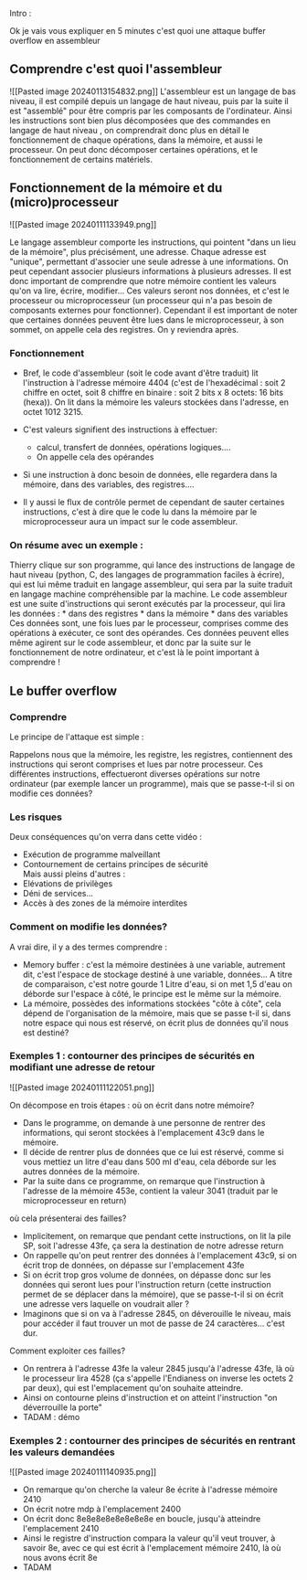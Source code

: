 
Intro : 

Ok je vais vous expliquer en 5 minutes c'est quoi une attaque buffer overflow en assembleur 
## Comprendre c'est quoi l'assembleur


![[Pasted image 20240113154832.png]]
L'assembleur est un langage de bas niveau, il est compilé depuis un langage de haut niveau, puis par la suite il est "assemblé" pour être compris par les composants de l'ordinateur.
Ainsi les instructions sont bien plus décomposées que des commandes en langage de haut niveau  , on comprendrait donc plus en détail le fonctionnement de chaque opérations, dans la mémoire, et aussi le processeur.
On peut donc décomposer certaines opérations, et le fonctionnement de certains matériels.


## Fonctionnement de la mémoire et du (micro)processeur

![[Pasted image 20240111133949.png]]

Le langage assembleur comporte les instructions, qui pointent "dans un lieu de la mémoire", plus précisément, une adresse. Chaque adresse est "unique", permettant d'associer une seule adresse à une informations. On peut cependant associer plusieurs informations à plusieurs adresses.
Il est donc important de comprendre que notre mémoire contient les valeurs qu'on va lire, écrire, modifier... 
Ces valeurs seront nos données, et c'est le processeur ou microprocesseur (un processeur qui n'a pas besoin de composants externes pour fonctionner).
Cependant il est important de noter que certaines données peuvent être lues dans le microprocesseur, à son sommet, on appelle cela des registres.
On y reviendra après.

### Fonctionnement 

* Bref, le code d'assembleur (soit le code avant d'être traduit) lit l'instruction à l'adresse mémoire 4404 (c'est de l'hexadécimal : soit 2 chiffre en octet, soit 8 chiffre en binaire : soit 2 bits x 8 octets: 16 bits (hexa)).
	On lit dans la mémoire les valeurs stockées dans l'adresse, en octet 1012 3215.

* C'est valeurs signifient des instructions à effectuer:
	* calcul, transfert de données, opérations logiques....
	* On appelle cela des opérandes

* Si une instruction à donc besoin de données, elle regardera dans la mémoire, dans des variables, des registres....

* Il y aussi le flux de contrôle permet de cependant de sauter certaines instructions, c'est à dire que le code lu dans la mémoire par le microprocesseur aura un impact sur le code assembleur.

### On résume avec un exemple : 

Thierry clique sur son programme, qui lance des instructions de langage de haut niveau (python, C, des langages de programmation faciles à écrire), qui est lui même traduit en langage assembleur, qui sera par la suite traduit en langage machine compréhensible par la machine.
Le code assembleur est une suite d'instructions qui seront exécutés par la processeur, qui lira les données : 
	* dans des registres
	* dans la mémoire
	* dans des variables 
Ces données sont, une fois lues par le processeur, comprises comme des opérations à exécuter, ce sont des opérandes.
Ces données peuvent elles même agirent sur le code assembleur, et donc par la suite sur le fonctionnement de notre ordinateur, et c'est là le point important à comprendre ! 

## Le buffer overflow 

### Comprendre 

Le principe de l'attaque est simple : 

Rappelons nous que la mémoire, les registre, les registres, contiennent des instructions qui seront comprises et lues par notre processeur.
Ces différentes instructions, effectueront diverses opérations sur notre ordinateur (par exemple lancer un programme), mais que se passe-t-il si on modifie ces données?

### Les risques 

Deux conséquences qu'on verra dans cette vidéo : 
* Exécution de programme malveillant 
* Contournement de certains principes de sécurité  
Mais aussi pleins d'autres : 
* Elévations de privilèges 
* Déni de services...
* Accès à des zones de la mémoire interdites
### Comment on modifie les données?

A vrai dire, il y a des termes comprendre :
- Memory buffer : c'est la mémoire destinées à une variable, autrement dit, c'est l'espace de stockage destiné à une variable, données... A titre de comparaison, c'est notre gourde 1 Litre d'eau, si on met 1,5 d'eau on déborde sur l'espace à côté, le principe est le même sur la mémoire.
- La mémoire, possèdes des informations stockées "côte à côte", cela dépend de l'organisation de la mémoire, mais que se passe t-il si, dans notre espace qui nous est réservé, on écrit plus de données qu'il nous est destiné? 

### Exemples 1 : contourner des principes de sécurités en modifiant une adresse de retour 

![[Pasted image 20240111122051.png]]

On décompose en trois étapes : 
où on écrit dans notre mémoire?
* Dans le programme, on demande à une personne de rentrer des informations, qui seront stockées à l'emplacement 43c9 dans le mémoire.
* Il décide de rentrer plus de données que ce lui est réservé, comme si vous mettiez un litre d'eau dans 500 ml d'eau, cela déborde sur les autres données de la mémoire.
* Par la suite dans ce programme, on remarque que l'instruction à l'adresse de la mémoire 453e, contient la valeur 3041 (traduit par le microprocesseur en return)

où cela présenterai des failles?
* Implicitement, on remarque que pendant cette instructions,  on lit la pile SP, soit l'adresse 43fe, ça sera la destination de notre adresse return
* On rappelle qu'on peut rentrer des données à l'emplacement 43c9, si on écrit trop de données, on dépasse sur l'emplacement 43fe
* Si on écrit trop gros volume de données, on dépasse donc sur les données qui seront lues pour l'instruction return (cette instruction permet de se déplacer dans la mémoire), que se passe-t-il si on écrit une adresse vers laquelle on voudrait aller ? 
* Imaginons que si on va à l'adresse 2845, on déverouille le niveau, mais pour accéder il faut trouver un mot de passe de 24 caractères... c'est dur.

Comment exploiter ces failles? 
* On rentrera à l'adresse 43fe la valeur 2845 jusqu'à l'adresse 43fe, là où le processeur lira 4528 (ça s'appelle l'Endianess on inverse les octets 2 par deux), qui est l'emplacement qu'on souhaite atteindre.
* Ainsi on contourne pleins d'instruction et on atteint l'instruction "on déverrouille la porte"
* TADAM : démo 

### Exemples 2 : contourner des principes de sécurités en rentrant les valeurs demandées 

![[Pasted image 20240111140935.png]]


* On remarque qu'on cherche la valeur 8e écrite à l'adresse mémoire 2410
* On écrit notre mdp à l'emplacement 2400
* On écrit donc 8e8e8e8e8e8e8e8e en boucle, jusqu'à atteindre l'emplacement 2410
* Ainsi le registre d'instruction compara la valeur qu'il veut trouver, à savoir 8e, avec ce qui est écrit à l'emplacement mémoire 2410, là où nous avons écrit 8e
* TADAM
